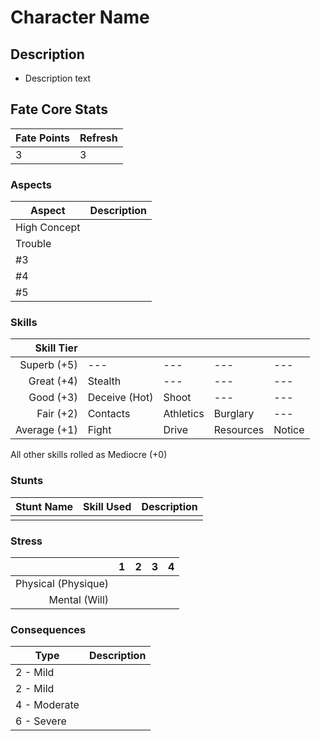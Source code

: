 # Character Name
## Description
- Description text
## Fate Core Stats

| Fate Points | Refresh |
| ----------- | ------- |
| 3           | 3       |
### Aspects

| Aspect       | Description |
| ------------ | ----------- |
| High Concept |             |
| Trouble      |             |
| #3           |             |
| #4           |             |
| #5           |             |

### Skills

| **Skill Tier** |               |           |           |        |
| -------------: | ------------- | --------- | --------- | ------ |
|    Superb (+5) | ---           | ---       | ---       | ---    |
|     Great (+4) | Stealth       | ---       | ---       | ---    |
|      Good (+3) | Deceive (Hot) | Shoot     | ---       | ---    |
|      Fair (+2) | Contacts      | Athletics | Burglary  | ---    |
|   Average (+1) | Fight         | Drive     | Resources | Notice |
All other skills rolled as Mediocre (+0)
### Stunts

| Stunt Name | Skill Used | Description |
| ---------- | ---------- | ----------- |
|            |            |             |

### Stress

|                     |  1  |  2  |  3  |  4  |
| ------------------: | :-: | :-: | :-: | :-: |
| Physical (Physique) |     |     |     |     |
|       Mental (Will) |     |     |     |     |

### Consequences

| Type         | Description |
| ------------ | ----------- |
| 2 - Mild     |             |
| 2 - Mild     |             |
| 4 - Moderate |             |
| 6 - Severe   |             |
